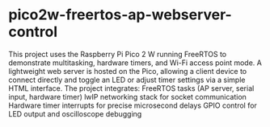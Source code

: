# pico2w-freertos-ap-webserver-control
This project uses the Raspberry Pi Pico 2 W running FreeRTOS to demonstrate multitasking, hardware timers, and Wi-Fi access point mode. A lightweight web server is hosted on the Pico, allowing a client device to connect directly and toggle an LED or adjust timer settings via a simple HTML interface. The project integrates:  FreeRTOS tasks (AP server, serial input, hardware timer)  lwIP networking stack for socket communication  Hardware timer interrupts for precise microsecond delays  GPIO control for LED output and oscilloscope debugging
